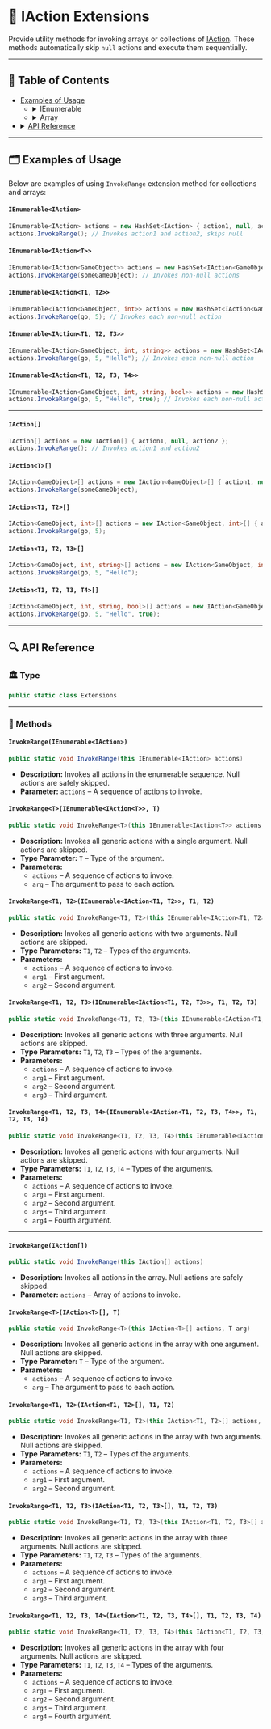 # 🧩 IAction Extensions

Provide utility methods for invoking arrays or collections of [IAction](IActions.md). These methods automatically skip
`null` actions and execute them sequentially.

---

## 📑 Table of Contents

<ul>
  <li>
      <summary><a href="#-examples-of-usage">Examples of Usage</a></summary>
      <ul>
        <li>
          <details>
            <summary>IEnumerable</summary>
            <ul>
              <li><a href="#ienumerableiaction">IEnumerable&lt;IAction&gt;</a></li>
              <li><a href="#ienumerableiactiont">IEnumerable&lt;IAction&lt;T&gt;&gt;</a></li>
              <li><a href="#ienumerableiactiont1-t2">IEnumerable&lt;IAction&lt;T1, T2&gt;&gt;</a></li>
              <li><a href="#ienumerableiactiont1-t2-t3">IEnumerable&lt;IAction&lt;T1, T2, T3&gt;&gt;</a></li>
              <li><a href="#ienumerableiactiont1-t2-t3-t4">IEnumerable&lt;IAction&lt;T1, T2, T3, T4&gt;&gt;</a></li>
            </ul>
          </details>
        </li>
        <li>
          <details>
            <summary>Array</summary>
            <ul>
              <li><a href="#iaction">IAction[]</a></li>
              <li><a href="#iactiont">IAction&lt;T&gt;[]</a></li>
              <li><a href="#iactiont1-t2">IAction&lt;T1, T2&gt;[]</a></li>
              <li><a href="#iactiont1-t2-t3">IAction&lt;T1, T2, T3&gt;[]</a></li>
              <li><a href="#iactiont1-t2-t3-t4">IAction&lt;T1, T2, T3, T4&gt;[]</a></li>
            </ul>
          </details>
        </li>
      </ul>
  </li>

  <li>
    <details>
      <summary><a href="#-api-reference">API Reference</a></summary>
      <ul>
        <li><a href="#-type">Type</a></li>
        <li><a href="#-methods">Methods</a></li>
          <ul>
          <li>
          <details>
            <summary>IEnumerable</summary>
            <ul>
              <li><a href="#invokerangeienumerableiaction">InvokeRange(IEnumerable&lt;IAction&gt;)</a></li>
              <li><a href="#invokerangetiactiont-t">InvokeRange&lt;T&gt;(IEnumerable&lt;IAction&lt;T&gt;&gt;, T)</a></li>
              <li><a href="#invokeranget1-t2ienumerableiactiont1-t2-t1-t2">InvokeRange&lt;T1, T2&gt;(IEnumerable&lt;IAction&lt;T1, T2&gt;&gt;, T1, T2)</a></li>
              <li><a href="#invokeranget1-t2-t3ienumerableiactiont1-t2-t3-t1-t2-t3">InvokeRange&lt;T1, T2, T3&gt;(IEnumerable&lt;IAction&lt;T1, T2, T3&gt;&gt;, T1, T2, T3)</a></li>
              <li><a href="#invokeranget1-t2-t3-t4ienumerableiactiont1-t2-t3-t4-t1-t2-t3-t4">InvokeRange&lt;T1, T2, T3, T4&gt;(IEnumerable&lt;IAction&lt;T1, T2, T3, T4&gt;&gt;, T1, T2, T3, T4)</a></li>
            </ul>
          </details>
        </li>
        <li>
          <details>
            <summary>Array</summary>
            <ul>
              <li><a href="#invokerangeiaction">InvokeRange(IAction[])</a></li>
              <li><a href="#invokerangetiactiont-t">InvokeRange&lt;T&gt;(IAction&lt;T&gt;[], T)</a></li>
              <li><a href="#invokeranget1-t2iactiont1-t2-t1-t2">InvokeRange&lt;T1, T2&gt;(IAction&lt;T1, T2&gt;[], T1, T2)</a></li>
              <li><a href="#invokeranget1-t2-t3iactiont1-t2-t3-t1-t2-t3">InvokeRange&lt;T1, T2, T3&gt;(IAction&lt;T1, T2, T3&gt;[], T1, T2, T3)</a></li>
              <li><a href="#invokeranget1-t2-t3-t4iactiont1-t2-t3-t4-t1-t2-t3-t4">InvokeRange&lt;T1, T2, T3, T4&gt;(IAction&lt;T1, T2, T3, T4&gt;[], T1, T2, T3, T4)</a></li>
            </ul>
          </details>
        </li>
        </ul>
      </ul>
    </details>

  </li>
</ul>

---

## 🗂 Examples of Usage

Below are examples of using `InvokeRange` extension method for collections and arrays:

#### `IEnumerable<IAction>`

```csharp
IEnumerable<IAction> actions = new HashSet<IAction> { action1, null, action2 };
actions.InvokeRange(); // Invokes action1 and action2, skips null
```

#### `IEnumerable<IAction<T>>`

```csharp
IEnumerable<IAction<GameObject>> actions = new HashSet<IAction<GameObject>> { action1, null };
actions.InvokeRange(someGameObject); // Invokes non-null actions
```

#### `IEnumerable<IAction<T1, T2>>`

```csharp
IEnumerable<IAction<GameObject, int>> actions = new HashSet<IAction<GameObject, int>> { action1, action2 };
actions.InvokeRange(go, 5); // Invokes each non-null action
```

#### `IEnumerable<IAction<T1, T2, T3>>`

```csharp
IEnumerable<IAction<GameObject, int, string>> actions = new HashSet<IAction<GameObject, int, string>> { action1 };
actions.InvokeRange(go, 5, "Hello"); // Invokes each non-null action
```

#### `IEnumerable<IAction<T1, T2, T3, T4>>`

```csharp
IEnumerable<IAction<GameObject, int, string, bool>> actions = new HashSet<IAction<GameObject, int, string, bool>> { action1 };
actions.InvokeRange(go, 5, "Hello", true); // Invokes each non-null action
```

---

#### `IAction[]`

```csharp
IAction[] actions = new IAction[] { action1, null, action2 };
actions.InvokeRange(); // Invokes action1 and action2
```

#### `IAction<T>[]`

```csharp
IAction<GameObject>[] actions = new IAction<GameObject>[] { action1, null };
actions.InvokeRange(someGameObject);
```

#### `IAction<T1, T2>[]`

```csharp
IAction<GameObject, int>[] actions = new IAction<GameObject, int>[] { action1, action2 };
actions.InvokeRange(go, 5);
```

#### `IAction<T1, T2, T3>[]`

```csharp
IAction<GameObject, int, string>[] actions = new IAction<GameObject, int, string>[] { action1 };
actions.InvokeRange(go, 5, "Hello");
```

#### `IAction<T1, T2, T3, T4>[]`

```csharp
IAction<GameObject, int, string, bool>[] actions = new IAction<GameObject, int, string, bool>[] { action1 };
actions.InvokeRange(go, 5, "Hello", true);
```

---

## 🔍 API Reference

### 🏛️ Type <div id="-type"></div>

```csharp
public static class Extensions
```

---

### 🏹 Methods

#### `InvokeRange(IEnumerable<IAction>)`

```csharp
public static void InvokeRange(this IEnumerable<IAction> actions)
```

- **Description:** Invokes all actions in the enumerable sequence. Null actions are safely skipped.
- **Parameter:** `actions` – A sequence of actions to invoke.

#### `InvokeRange<T>(IEnumerable<IAction<T>>, T)`

```csharp
public static void InvokeRange<T>(this IEnumerable<IAction<T>> actions, T arg)
```

- **Description:** Invokes all generic actions with a single argument. Null actions are skipped.
- **Type Parameter:** `T` – Type of the argument.
- **Parameters:**
    - `actions` – A sequence of actions to invoke.
    - `arg` – The argument to pass to each action.

#### `InvokeRange<T1, T2>(IEnumerable<IAction<T1, T2>>, T1, T2)`

```csharp
public static void InvokeRange<T1, T2>(this IEnumerable<IAction<T1, T2>> actions, T1 arg1, T2 arg2)
```

- **Description:** Invokes all generic actions with two arguments. Null actions are skipped.
- **Type Parameters:** `T1`, `T2` – Types of the arguments.
- **Parameters:**
    - `actions` – A sequence of actions to invoke.
    - `arg1` – First argument.
    - `arg2` – Second argument.

#### `InvokeRange<T1, T2, T3>(IEnumerable<IAction<T1, T2, T3>>, T1, T2, T3)`

```csharp
public static void InvokeRange<T1, T2, T3>(this IEnumerable<IAction<T1, T2, T3>> actions, T1 arg1, T2 arg2, T3 arg3)
```

- **Description:** Invokes all generic actions with three arguments. Null actions are skipped.
- **Type Parameters:** `T1`, `T2`, `T3` – Types of the arguments.
- **Parameters:**
    - `actions` – A sequence of actions to invoke.
    - `arg1` – First argument.
    - `arg2` – Second argument.
    - `arg3` – Third argument.

#### `InvokeRange<T1, T2, T3, T4>(IEnumerable<IAction<T1, T2, T3, T4>>, T1, T2, T3, T4)`

```csharp
public static void InvokeRange<T1, T2, T3, T4>(this IEnumerable<IAction<T1, T2, T3, T4>> actions, T1 arg1, T2 arg2, T3 arg3, T4 arg4)
```

- **Description:** Invokes all generic actions with four arguments. Null actions are skipped.
- **Type Parameters:** `T1`, `T2`, `T3`, `T4` – Types of the arguments.
- **Parameters:**
    - `actions` – A sequence of actions to invoke.
    - `arg1` – First argument.
    - `arg2` – Second argument.
    - `arg3` – Third argument.
    - `arg4` – Fourth argument.

---

#### `InvokeRange(IAction[])`

```csharp
public static void InvokeRange(this IAction[] actions)
```

- **Description:** Invokes all actions in the array. Null actions are safely skipped.
- **Parameter:** `actions` – Array of actions to invoke.

#### `InvokeRange<T>(IAction<T>[], T)`

```csharp
public static void InvokeRange<T>(this IAction<T>[] actions, T arg)
```

- **Description:** Invokes all generic actions in the array with one argument. Null actions are skipped.
- **Type Parameter:** `T` – Type of the argument.
- **Parameters:**
    - `actions` – A sequence of actions to invoke.
    - `arg` – The argument to pass to each action.

#### `InvokeRange<T1, T2>(IAction<T1, T2>[], T1, T2)`

```csharp
public static void InvokeRange<T1, T2>(this IAction<T1, T2>[] actions, T1 arg1, T2 arg2)
```

- **Description:** Invokes all generic actions in the array with two arguments. Null actions are skipped.
- **Type Parameters:** `T1`, `T2` – Types of the arguments.
- **Parameters:**
    - `actions` – A sequence of actions to invoke.
    - `arg1` – First argument.
    - `arg2` – Second argument.

#### `InvokeRange<T1, T2, T3>(IAction<T1, T2, T3>[], T1, T2, T3)`

```csharp
public static void InvokeRange<T1, T2, T3>(this IAction<T1, T2, T3>[] actions, T1 arg1, T2 arg2, T3 arg3)
```

- **Description:** Invokes all generic actions in the array with three arguments. Null actions are skipped.
- **Type Parameters:** `T1`, `T2`, `T3` – Types of the arguments.
- **Parameters:**
    - `actions` – A sequence of actions to invoke.
    - `arg1` – First argument.
    - `arg2` – Second argument.
    - `arg3` – Third argument.

#### `InvokeRange<T1, T2, T3, T4>(IAction<T1, T2, T3, T4>[], T1, T2, T3, T4)`

```csharp
public static void InvokeRange<T1, T2, T3, T4>(this IAction<T1, T2, T3, T4>[] actions, T1 arg1, T2 arg2, T3 arg3, T4 arg4)
```

- **Description:** Invokes all generic actions in the array with four arguments. Null actions are skipped.
- **Type Parameters:** `T1`, `T2`, `T3`, `T4` – Types of the arguments.
- **Parameters:**
    - `actions` – A sequence of actions to invoke.
    - `arg1` – First argument.
    - `arg2` – Second argument.
    - `arg3` – Third argument.
    - `arg4` – Fourth argument.